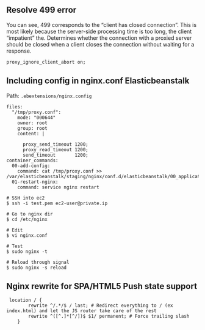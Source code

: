 ## Resolve 499 error

You can see, 499 corresponds to the “client has closed connection”. This is most likely because the server-side processing time is too long, the client “impatient” the.
Determines whether the connection with a proxied server should be closed when a client closes the connection without waiting for a response.

```nginx
proxy_ignore_client_abort on;
```


## Including config in nginx.conf Elasticbeanstalk

Path: `.ebextensions/nginx.config`

```nginx
files:
  "/tmp/proxy.conf":
    mode: "000644"
    owner: root
    group: root
    content: |

      proxy_send_timeout 1200;
      proxy_read_timeout 1200;
      send_timeout       1200;
container_commands:
  00-add-config:
    command: cat /tmp/proxy.conf >> /var/elasticbeanstalk/staging/nginx/conf.d/elasticbeanstalk/00_application.conf
  01-restart-nginx:
    command: service nginx restart
```

```
# SSH into ec2
$ ssh -i test.pem ec2-user@private.ip

# Go to nginx dir
$ cd /etc/nginx

# Edit 
$ vi nginx.conf

# Test
$ sudo nginx -t

# Reload through signal
$ sudo nginx -s reload
```
## Nginx rewrite for SPA/HTML5 Push state support
```
 location / {
        rewrite ^/.*/$ / last; # Redirect everything to / (ex index.html) and let the JS router take care of the rest
        rewrite ^([^.]*[^/])$ $1/ permanent; # Force trailing slash
    }
```
